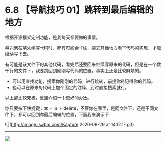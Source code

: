 # 6.8 【导航技巧 01】跳转到最后编辑的地方



根据开源框架定制功能，是我每天都要做的事情。

每次我在某处编写代码时，都有可能会卡住，要去其他地方看下代码的实现，才能继续写下去。

有可能是该文件下的其他代码，看完后还要回来继续写原来的代码，但是在一个数千行的文件下，我要跳回到刚刚写代码的位置，事实上还是比较麻烦的。

- 可以用查找功能，搜索你刚刚的代码，进行跳转，前提你得记得你的代码。
- 也可以在原来的代码上加个固定的注释，到时直接搜索就行。

以上都比较死板，这里介绍一个更好的办法。

你只要按下快捷键：⌘ + ⇧ + delete，不管你在哪里，是同文件下，还是不同文件下，都可以回到你最后编辑的位置，下面我来演示下

![](http://image.iswbm.com/Kapture 2020-08-29 at 14.12.12.gif)



---

![](https://open.weixin.qq.com/qr/code?username=idealyard)